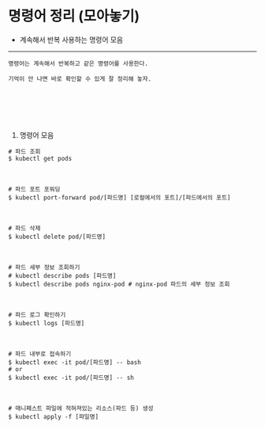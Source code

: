 # 명령어 정리 (모아놓기)

* 계속해서 반복 사용하는 명령어 모음

---

```
명령어는 계속해서 반복하고 같은 명령어를 사용한다.

기억이 안 나면 바로 확인할 수 있게 잘 정리해 놓자.
```

<br />
<br />
<br />
<br />

1. 명령어 모음

```
# 파드 조회
$ kubectl get pods
```

<br />

```
# 파드 포트 포워딩
$ kubectl port-forward pod/[파드명] [로컬에서의 포트]/[파드에서의 포트]
```

<br />

```
# 파드 삭제
$ kubectl delete pod/[파드명]
```

<br />

```
# 파드 세부 정보 조회하기
# kubectl describe pods [파드명]
$ kubectl describe pods nginx-pod # nginx-pod 파드의 세부 정보 조회
```

<br />

```
# 파드 로그 확인하기
$ kubectl logs [파드명]
```

<br />

```
# 파드 내부로 접속하기
$ kubectl exec -it pod/[파드명] -- bash
# or
$ kubectl exec -it pod/[파드명] -- sh
```

<br />

```
# 매니페스트 파일에 적혀져있는 리소스(파드 등) 생성
$ kubectl apply -f [파일명]
```
